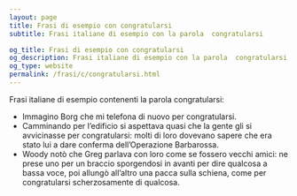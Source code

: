 ```yaml
---
layout: page
title: Frasi di esempio con congratularsi 
subtitle: Frasi italiane di esempio con la parola  congratularsi

og_title: Frasi di esempio con congratularsi 
og_description: Frasi italiane di esempio con la parola  congratularsi
og_type: website
permalink: /frasi/c/congratularsi.html
---
```


Frasi italiane di esempio contenenti la parola congratularsi:


- Immagino Borg che mi telefona di nuovo per congratularsi.
- Camminando per l’edificio si aspettava quasi che la gente gli si avvicinasse per congratularsi: molti di loro dovevano sapere che era stato lui a dare conferma dell’Operazione Barbarossa.
- Woody notò che Greg parlava con loro come se fossero vecchi amici: ne prese uno per un braccio sporgendosi in avanti per dire qualcosa a bassa voce, poi allungò all’altro una pacca sulla schiena, come per congratularsi scherzosamente di qualcosa.
